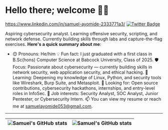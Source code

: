 # Hello there; welcome 👋🏾

https://www.linkedin.com/in/samuel-ayomide-2333771a3/ [![Twitter Badge](https://img.shields.io/badge/-@sam_mideyy-1ca0f1?style=for-the-badge&logo=twitter&logoColor=white&link=https://twitter.com/sam_mideyy)](https://twitter.com/sam_mideyy)

Aspiring cybersecurity analyst. Learning offensive security, scripting, and network defense. Currently building skills through labs and capture-the-flag exercises.
**Here's a quick summary about me**:

- 😊 Pronouns: He/him
💡 Fun fact: I just graduated with a first class in B.Sc(hons) Computer Science at Babcock University, Class of 2025.
🛡️ Focus: Passionate about cybersecurity — currently building skills in network security, web application security, and ethical hacking.
🌱 Learning: Deepening my knowledge of Linux, Python, and security tools like Wireshark, Burp Suite, and Metasploit.
🚀 Looking for: Open source contributions, cybersecurity hackathons, internships, and entry-level roles in InfoSec.
💼 Job interests: Security Analyst, SOC Analyst, Junior Pentester, or Cybersecurity Intern.
📫 You can view my resume or reach me at samuelayomide053@gmail.com.
---

| <img align="center" src="https://github-readme-stats.vercel.app/api?username=samayo1&show_icons=true&include_all_commits=true&hide_border=true" alt="Samuel's GitHub stats" /> | <img align="center" src="https://github-readme-stats.vercel.app/api/top-langs/?username=samayo1&langs_count=8&layout=compact&hide_border=true" alt="Samuel's GitHub stats" /> |
| ------------- | ------------- |
